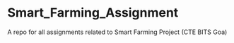 # Smart_Farming_Assignment
A repo for all assignments related to Smart Farming Project (CTE BITS Goa)
